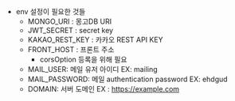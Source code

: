 * env 설정이 필요한 것들
  * MONGO_URI : 몽고DB URI
  * JWT_SECRET : secret key
  * KAKAO_REST_KEY : 카카오 REST API KEY 
  * FRONT_HOST : 프론트 주소
    * corsOption 등록을 위해 필요
  * MAIL_USER: 메일 유저 아이디 EX: mailing
  * MAIL_PASSWORD: 메일 authentication password EX: ehdgud
  * DOMAIN: 서버 도메인 EX : https://example.com